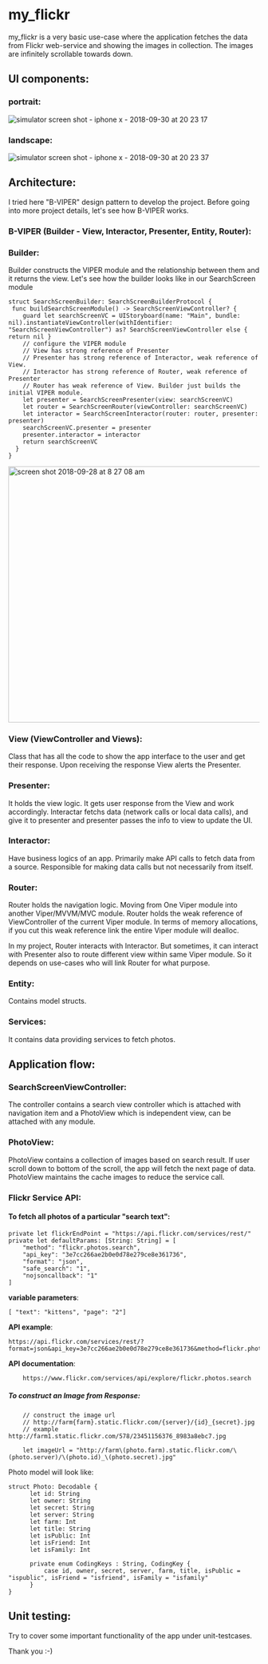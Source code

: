 # my_flickr

my_flickr is a very basic use-case where the application fetches the data from Flickr web-service and 
showing the images in collection. The images are infinitely scrollable towards down.

## UI components:

### portrait:
![simulator screen shot - iphone x - 2018-09-30 at 20 23 17](https://user-images.githubusercontent.com/10649284/46259046-23b49600-c4f1-11e8-934d-8f15204fe2cb.png)

### landscape:
![simulator screen shot - iphone x - 2018-09-30 at 20 23 37](https://user-images.githubusercontent.com/10649284/46259047-244d2c80-c4f1-11e8-8720-6c13af58da6c.png)

## Architecture:

I tried here "B-VIPER" design pattern to develop the project. Before going into more project details, let's see how B-VIPER works.

### B-VIPER (Builder - View, Interactor, Presenter, Entity, Router):

### Builder:

Builder constructs the VIPER module and the relationship between them and it returns the view. Let's see how the builder looks like in our SearchScreen module

    struct SearchScreenBuilder: SearchScreenBuilderProtocol {
     func buildSearchScreenModule() -> SearchScreenViewController? {
        guard let searchScreenVC = UIStoryboard(name: "Main", bundle: nil).instantiateViewController(withIdentifier: "SearchScreenViewController") as? SearchScreenViewController else { return nil }
        // configure the VIPER module
        // View has strong reference of Presenter
        // Presenter has strong reference of Interactor, weak reference of View.
        // Interactor has strong reference of Router, weak reference of Presenter
        // Router has weak reference of View. Builder just builds the initial VIPER module.
        let presenter = SearchScreenPresenter(view: searchScreenVC)
        let router = SearchScreenRouter(viewController: searchScreenVC)
        let interactor = SearchScreenInteractor(router: router, presenter: presenter)
        searchScreenVC.presenter = presenter
        presenter.interactor = interactor
        return searchScreenVC
      }
    }

<img width="512" alt="screen shot 2018-09-28 at 8 27 08 am" src="https://user-images.githubusercontent.com/10649284/46259073-a3426500-c4f1-11e8-8268-3a411f7146d6.png">

### View (ViewController and Views):

Class that has all the code to show the app interface to the user and get their response. Upon receiving the response View alerts the Presenter.

### Presenter:

It holds the view logic. It gets user response from the View and work accordingly. Interactar fetchs data (network calls or local data calls), and give it to presenter and presenter passes the info to view to update the UI.

### Interactor:

Have business logics of an app. Primarily make API calls to fetch data from a source. Responsible for making data calls but not necessarily from itself.

### Router:

Router holds the navigation logic. Moving from One Viper module into another Viper/MVVM/MVC module. Router holds the weak reference of ViewController of the current Viper module. In terms of memory allocations, if you cut this weak reference link the entire Viper module will dealloc.

In my project, Router interacts with Interactor. But sometimes, it can interact with Presenter also to route different view within same Viper module. So it depends on use-cases who will link Router for what purpose.

### Entity:

Contains model structs.

### Services:

It contains data providing services to fetch photos.


## Application flow:

### SearchScreenViewController:

The controller contains a search view controller which is attached with navigation item and a PhotoView which is independent view, can be attached with any module.

### PhotoView:

PhotoView contains a collection of images based on search result. If user scroll down to bottom of the scroll, the app will fetch the next page of data. PhotoView maintains the cache images to reduce the service call.

### Flickr Service API: 

#### To fetch all photos of a particular "search text":

    private let flickrEndPoint = "https://api.flickr.com/services/rest/"
    private let defaultParams: [String: String] = [
        "method": "flickr.photos.search",
        "api_key": "3e7cc266ae2b0e0d78e279ce8e361736",
        "format": "json",
        "safe_search": "1",
        "nojsoncallback": "1"
    ]
 
 <b>variable parameters</b>: 
 
    [ "text": "kittens", "page": "2"]

<b>API example</b>:

    https://api.flickr.com/services/rest/?format=json&api_key=3e7cc266ae2b0e0d78e279ce8e361736&method=flickr.photos.search&safe_search=1&nojsoncallback=1&text=kittens&page=2

<b>API documentation</b>:

        https://www.flickr.com/services/api/explore/flickr.photos.search
        

##### To construct an Image from Response:

        // construct the image url
        // http://farm{farm}.static.flickr.com/{server}/{id}_{secret}.jpg
        // example http://farm1.static.flickr.com/578/23451156376_8983a8ebc7.jpg
        
        let imageUrl = "http://farm\(photo.farm).static.flickr.com/\(photo.server)/\(photo.id)_\(photo.secret).jpg"

Photo model will look like:

    struct Photo: Decodable {
          let id: String
          let owner: String
          let secret: String
          let server: String
          let farm: Int
          let title: String
          let isPublic: Int
          let isFriend: Int
          let isFamily: Int

          private enum CodingKeys : String, CodingKey {
              case id, owner, secret, server, farm, title, isPublic = "ispublic", isFriend = "isfriend", isFamily = "isfamily"
          }
    }
    
## Unit testing:

Try to cover some important functionality of the app under unit-testcases.


Thank you :-) 
